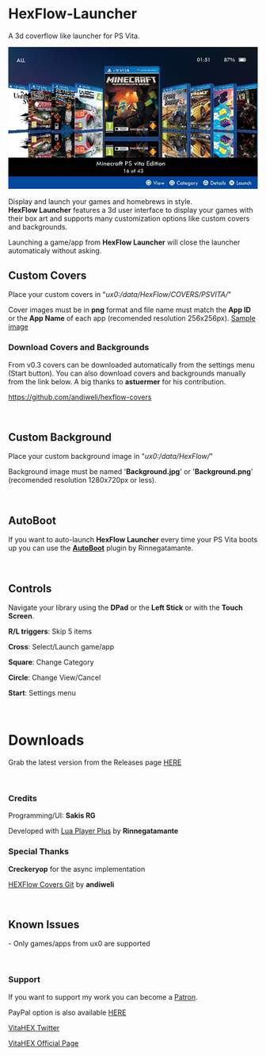# HexFlow-Launcher
A 3d coverflow like launcher for PS Vita.
<p><img src="/Media/screen_01.jpg" width="800" title="screen-01"></p>
<p>Display and launch your games and homebrews in style.<br /><strong>HexFlow Launcher</strong> features a 3d user interface to display your games with their box art and supports many customization options like custom covers and backgrounds.</p>
<p>Launching a game/app from <strong>HexFlow Launcher</strong> will close the launcher automaticaly without asking.</p>
<h2>Custom Covers</h2>
<p>Place your custom covers in "<em>ux0:/data/HexFlow/COVERS/PSVITA/</em>"</p>
<p>Cover images must be in <strong>png</strong> format and file name must match the <strong>App ID</strong> or the <strong>App Name</strong> of each app (recomended resolution 256x256px). <a href="https://live.staticflickr.com/7176/6885249717_738e8ee187_n.jpg" target="_blank" rel="noopener">Sample image</a></p>
<h3>Download Covers and Backgrounds</h3>
<p>From v0.3 covers can be downloaded automatically from the settings menu (Start button). You can also download covers and backgrounds manually from the link below. A big thanks to <b>astuermer</b> for his contribution.</p>
<p><a href="https://github.com/andiweli/hexflow-covers" target="_blank" rel="noopener">https://github.com/andiweli/hexflow-covers</a></p>
<p>&nbsp;</p>
<h2>Custom Background</h2>
<p>Place your custom background image in "<em>ux0:/data/HexFlow/</em>"</p>
<p>Background image must be named '<strong>Background.jpg</strong>' or '<strong>Background.png</strong>' (recomended resolution 1280x720px or less).</p>
<p>&nbsp;</p>
<h2>AutoBoot</h2>
<p>If you want to auto-launch <strong>HexFlow Launcher</strong> every time your PS Vita boots up you can use the <a href="https://vitadb.rinnegatamante.it/#/info/261" target="_blank" rel="noopener"><strong>AutoBoot</strong></a> plugin by Rinnegatamante.</p>
<p>&nbsp;</p>
<h2>Controls</h2>
<p>Navigate your library using the <strong>DPad</strong> or the <strong>Left Stick</strong> or with the <strong>Touch Screen</strong>.</p>
<p><strong>R/L triggers</strong>: Skip 5 items</p>
<p><strong>Cross</strong>: Select/Launch game/app</p>
<p><strong>Square</strong>: Change Category</p>
<p><strong>Circle</strong>: Change View/Cancel</p>
<p><strong>Start</strong>: Settings menu</p>
<p>&nbsp;</p>
<h1>Downloads</h1>
<p>Grab the latest version from the Releases page <a href="https://github.com/VitaHEX-Games/HexFlow-Launcher/releases">HERE</a></p>
<p>&nbsp;</p>
<h3>Credits</h3>
<p>Programming/UI: <strong>Sakis RG</strong></p>
<p>Developed with <a href="http://rinnegatamante.github.io/lpp-vita/" target="_blank" rel="noopener">Lua Player Plus</a> by <strong>Rinnegatamante</strong></p>
<h3>Special Thanks</h3>
<p><strong>Creckeryop</strong> for the async implementation</p>
<p><a href="https://github.com/andiweli/hexflow-covers" target="_blank" rel="noopener">HEXFlow Covers Git</a> by <strong>andiweli</strong></p>
<p>&nbsp;</p>
<h2>Known Issues</h2>
<p>- Only games/apps from ux0 are supported</p>
<p>&nbsp;</p>
<h3>Support</h3>
<p>If you want to support my work you can become a <a href="https://www.patreon.com/vitahex">Patron</a>.</p>
<p>PayPal option is also available <a href="https://www.paypal.com/cgi-bin/webscr?cmd=_s-xclick&amp;hosted_button_id=RM8ECMVYMTXGJ&amp;source=url">HERE</a></p>
<p><a href="https://twitter.com/VitaHex">VitaHEX Twitter</a></p>
<p><a href="https://vitahex.weebly.com/">VitaHEX Official Page</a></p>

